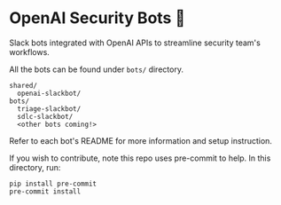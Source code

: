 # OpenAI Security Bots 🤖

Slack bots integrated with OpenAI APIs to streamline security team's workflows.

All the bots can be found under `bots/` directory.

```
shared/
  openai-slackbot/
bots/
  triage-slackbot/
  sdlc-slackbot/
  <other bots coming!>
```

Refer to each bot's README for more information and setup instruction.


If you wish to contribute, note this repo uses pre-commit to help. In this directory, run:
```
pip install pre-commit
pre-commit install
```
